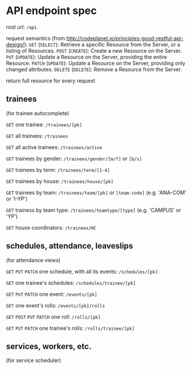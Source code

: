# API endpoint spec

root url: `/api`

request semantics (from http://codeplanet.io/principles-good-restful-api-design/):
`GET` (`SELECT`): Retrieve a specific Resource from the Server, or a listing of Resources.
`POST` (`CREATE`): Create a new Resource on the Server.
`PUT` (`UPDATE`): Update a Resource on the Server, providing the entire Resource.
`PATCH` (`UPDATE`): Update a Resource on the Server, providing only changed attributes.
`DELETE` (`DELETE`): Remove a Resource from the Server.

return full resource for every request

## trainees
(for trainee autocomplete)

`GET` one trainee:
`/trainees/[pk]`

`GET` all trainees:
`/trainees`

`GET` all active trainees:
`/trainees/active`

`GET` trainees by gender:
`/trainees/gender/[m/f]` or `[b/s]`

`GET` trainees by term:
`/trainees/term/[1-4]`

`GET` trainees by house:
`/trainees/house/[pk]`

`GET` trainees by team:
`/trainees/team/[pk]` or `[team-code]` (e.g. 'ANA-COM' or 'I-YP')

`GET` trainess by team type:
`/trainees/teamtype/[type]` (e.g. 'CAMPUS' or 'YP')

`GET` house coordinators:
`/trainees/HC`

## schedules, attendance, leaveslips
(for attendance views)

`GET` `PUT` `PATCH` one schedule, with all its events:
`/schedules/[pk]`

`GET` one trainee's schedules:
`/schedules/trainee/[pk]`

`GET` `PUT` `PATCH` one event:
`/events/[pk]`

`GET` one event's rolls:
`/events/[pk]/rolls`

`GET` `POST` `PUT` `PATCH` one roll:
`/rolls/[pk]`

`GET` `PUT` `PATCH` one trainee's rolls:
`/rolls/trainee/[pk]`

## services, workers, etc.
(for service scheduler)
